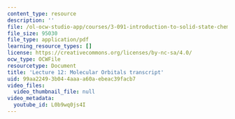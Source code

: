 ```yaml
---
content_type: resource
description: ''
file: /ol-ocw-studio-app/courses/3-091-introduction-to-solid-state-chemistry-fall-2018/L0b9wq0js4I_transcript.pdf
file_size: 95030
file_type: application/pdf
learning_resource_types: []
license: https://creativecommons.org/licenses/by-nc-sa/4.0/
ocw_type: OCWFile
resourcetype: Document
title: 'Lecture 12: Molecular Orbitals transcript'
uid: 99aa2249-3b04-4aaa-a60a-ebeac39facb7
video_files:
  video_thumbnail_file: null
video_metadata:
  youtube_id: L0b9wq0js4I
---
```

